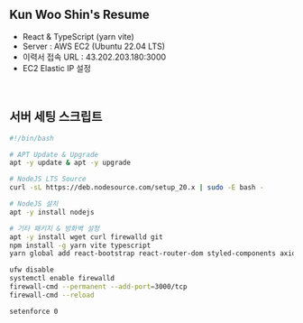 ## Kun Woo Shin's Resume

- React & TypeScript (yarn vite)
- Server : AWS EC2 (Ubuntu 22.04 LTS)
- 이력서 접속 URL : 43.202.203.180:3000
- EC2 Elastic IP 설정

<br>

## 서버 세팅 스크립트

```bash
#!/bin/bash

# APT Update & Upgrade
apt -y update & apt -y upgrade

# NodeJS LTS Source
curl -sL https://deb.nodesource.com/setup_20.x | sudo -E bash -

# NodeJS 설치
apt -y install nodejs

# 기타 패키지 & 방화벽 설정
apt -y install wget curl firewalld git
npm install -g yarn vite typescript
yarn global add react-bootstrap react-router-dom styled-components axios @types/react-bootstrap @types/react-router-dom

ufw disable
systemctl enable firewalld
firewall-cmd --permanent --add-port=3000/tcp
firewall-cmd --reload

setenforce 0
```